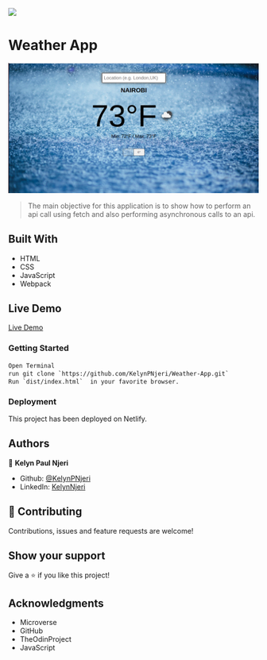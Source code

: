 ![](https://img.shields.io/badge/Microverse-blueviolet)

# Weather App

![App Preview](./Weather.png)

> The main objective for this application is to show how to perform an api call using fetch and also performing asynchronous calls to an api.


## Built With

- HTML
- CSS
- JavaScript
- Webpack

## Live Demo
[Live Demo](https://eager-minsky-b03276.netlify.app/)


### Getting Started
```
Open Terminal
run git clone `https://github.com/KelynPNjeri/Weather-App.git`
Run `dist/index.html`  in your favorite browser.
```


### Deployment

This project has been deployed on Netlify.


## Authors

👤 **Kelyn Paul Njeri**

- Github: [@KelynPNjeri](https://github.com/KelynPNjeri)
- LinkedIn: [KelynNjeri](https://www.linkedin.com/in/kelyn-paul/)


## 🤝 Contributing

Contributions, issues and feature requests are welcome!

## Show your support

Give a ⭐️ if you like this project!

## Acknowledgments

- Microverse
- GitHub
- TheOdinProject
- JavaScript